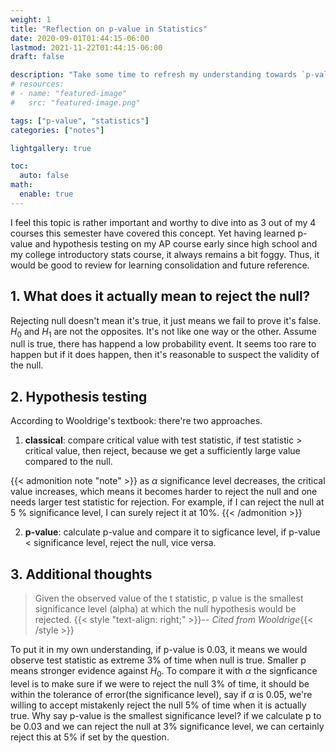 ```yaml
---
weight: 1
title: "Reflection on p-value in Statistics"
date: 2020-09-01T01:44:15-06:00
lastmod: 2021-11-22T01:44:15-06:00
draft: false

description: "Take some time to refresh my understanding towards `p-value` and keep a note here."
# resources:
# - name: "featured-image"
#   src: "featured-image.png"

tags: ["p-value", "statistics"]
categories: ["notes"]

lightgallery: true

toc:
  auto: false
math:
  enable: true
---
```


<!--more-->
<!-- Take some time to refresh my understanding towards `p-value`  and keep a note here -->
<!-- ![](/images/Hugo-Logo.png "A blog that shares some of my own experiences with building Hugo website.") -->


I feel this topic is rather important and worthy to dive into as 3 out of my 4 courses this semester have covered this concept. Yet having learned p-value and hypothesis testing on my AP course early since high school and my college introductory stats course, it always remains a bit foggy. Thus, it would be good to review for learning consolidation and future reference. 

## 1. What does it actually mean to reject the null?

Rejecting null doesn't mean it's true, it just means we fail to prove it's false. $H_{0}$ and $H_{1}$ are not the opposites. It's not like one way or the other. Assume null is true, there has happend a low probability event. It seems too rare to happen but if it does happen, then it's reasonable to suspect the validity of the null. 

## 2. Hypothesis testing

According to Wooldrige's textbook: there're two approaches. 
1. **classical**: compare critical value with test statistic, if test statistic > critical value, then reject, because we get a sufficiently large value compared to the null. 

{{< admonition note "note" >}}
as $\alpha$ significance level decreases, the critical value increases, which means it becomes harder to reject the null and one needs larger test statistic for rejection. For example, if I can reject the null at 5 % significance level, I can surely reject it at 10%. 
{{< /admonition >}}

2. **p-value**: calculate p-value and compare it to sigficance level, if p-value < significance level, reject the null, vice versa. 

## 3. Additional thoughts

> Given the observed value of the t statistic, p value is the smallest significance level (alpha)  at which the null hypothesis would be rejected. {{< style "text-align: right;" >}}-- _Cited from Wooldrige_{{< /style >}}

To put it in my own understanding, if p-value is 0.03, it means we would observe test statistic as extreme 3% of time when null is true. Smaller p means stronger evidence against $H_{0}$. To compare it with $\alpha$ the signficance level is to make sure if we were to reject the null 3% of time, it should be within the tolerance of error(the significance level), say if $\alpha$ is 0.05, we're willing to accept mistakenly reject the null 5% of time when it is actually true. Why say p-value is the smallest significance level? if we calculate p to be 0.03 and we can reject the null at 3% significance level, we can certainly reject this at 5% if set by the question. 









